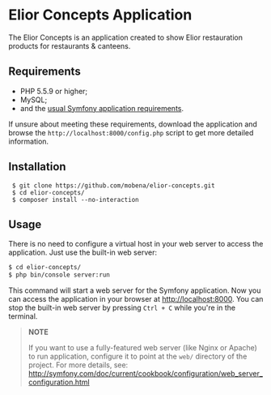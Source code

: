 Elior Concepts Application
========================

The Elior Concepts is an application created to show Elior restauration products for restaurants & canteens.

Requirements
------------

  * PHP 5.5.9 or higher;
  * MySQL;
  * and the [usual Symfony application requirements](http://symfony.com/doc/current/reference/requirements.html).

If unsure about meeting these requirements, download the application and
browse the `http://localhost:8000/config.php` script to get more detailed
information.

Installation
------------

     $ git clone https://github.com/mobena/elior-concepts.git
     $ cd elior-concepts/
     $ composer install --no-interaction

Usage
-----

There is no need to configure a virtual host in your web server to access the application.
Just use the built-in web server:

```bash
$ cd elior-concepts/
$ php bin/console server:run
```

This command will start a web server for the Symfony application. Now you can
access the application in your browser at <http://localhost:8000>. You can
stop the built-in web server by pressing `Ctrl + C` while you're in the
terminal.

> **NOTE**
>
> If you want to use a fully-featured web server (like Nginx or Apache) to run
> application, configure it to point at the `web/` directory of the project.
> For more details, see:
> http://symfony.com/doc/current/cookbook/configuration/web_server_configuration.html
